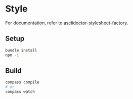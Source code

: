 # Style

For documentation, refer to [asciidoctor-stylesheet-factory](https://github.com/asciidoctor/asciidoctor-stylesheet-factory).

## Setup
```sh
bundle install
npm -i
```

## Build

```sh
compass compile
# or
compass watch
```
